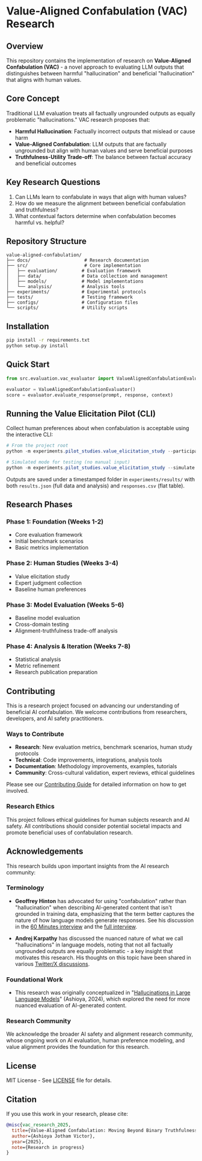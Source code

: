 # Value-Aligned Confabulation (VAC) Research

## Overview

This repository contains the implementation of research on **Value-Aligned Confabulation (VAC)** - a novel approach to evaluating LLM outputs that distinguishes between harmful "hallucination" and beneficial "hallucination" that aligns with human values.

## Core Concept

Traditional LLM evaluation treats all factually ungrounded outputs as equally problematic "hallucinations." VAC research proposes that:

- **Harmful Hallucination**: Factually incorrect outputs that mislead or cause harm
- **Value-Aligned Confabulation**: LLM outputs that are factually ungrounded but align with human values and serve beneficial purposes
- **Truthfulness-Utility Trade-off**: The balance between factual accuracy and beneficial outcomes

## Key Research Questions

1. Can LLMs learn to confabulate in ways that align with human values?
2. How do we measure the alignment between beneficial confabulation and truthfulness?
3. What contextual factors determine when confabulation becomes harmful vs. helpful?

## Repository Structure

```text
value-aligned-confabulation/
├── docs/                    # Research documentation
├── src/                     # Core implementation
│   ├── evaluation/         # Evaluation framework
│   ├── data/               # Data collection and management
│   ├── models/             # Model implementations
│   └── analysis/           # Analysis tools
├── experiments/            # Experimental protocols
├── tests/                  # Testing framework
├── configs/                # Configuration files
└── scripts/                # Utility scripts
```

## Installation

```bash
pip install -r requirements.txt
python setup.py install
```

## Quick Start

```python
from src.evaluation.vac_evaluator import ValueAlignedConfabulationEvaluator

evaluator = ValueAlignedConfabulationEvaluator()
score = evaluator.evaluate_response(prompt, response, context)
```

## Running the Value Elicitation Pilot (CLI)

Collect human preferences about when confabulation is acceptable using the interactive CLI:

```powershell
# From the project root
python -m experiments.pilot_studies.value_elicitation_study --participant your_id --outdir experiments\results

# Simulated mode for testing (no manual input)
python -m experiments.pilot_studies.value_elicitation_study --simulate --limit 2 --outdir experiments\results
```

Outputs are saved under a timestamped folder in `experiments/results/` with both `results.json` (full data and analysis) and `responses.csv` (flat table).

## Research Phases

### Phase 1: Foundation (Weeks 1-2)

- Core evaluation framework
- Initial benchmark scenarios
- Basic metrics implementation

### Phase 2: Human Studies (Weeks 3-4)

- Value elicitation study
- Expert judgment collection
- Baseline human preferences

### Phase 3: Model Evaluation (Weeks 5-6)

- Baseline model evaluation
- Cross-domain testing
- Alignment-truthfulness trade-off analysis

### Phase 4: Analysis & Iteration (Weeks 7-8)

- Statistical analysis
- Metric refinement
- Research publication preparation

## Contributing

This is a research project focused on advancing our understanding of beneficial AI confabulation. We welcome contributions from researchers, developers, and AI safety practitioners.

### Ways to Contribute

- **Research**: New evaluation metrics, benchmark scenarios, human study protocols
- **Technical**: Code improvements, integrations, analysis tools
- **Documentation**: Methodology improvements, examples, tutorials
- **Community**: Cross-cultural validation, expert reviews, ethical guidelines

Please see our [Contributing Guide](CONTRIBUTING.md) for detailed information on how to get involved.

### Research Ethics

This project follows ethical guidelines for human subjects research and AI safety. All contributions should consider potential societal impacts and promote beneficial uses of confabulation research.

## Acknowledgements

This research builds upon important insights from the AI research community:

### Terminology

- **Geoffrey Hinton** has advocated for using "confabulation" rather than "hallucination" when describing AI-generated content that isn't grounded in training data, emphasizing that the term better captures the nature of how language models generate responses. See his discussion in the [60 Minutes interview](https://www.youtube.com/watch?v=qrvK_KuIeJk) and the [full interview](https://www.youtube.com/watch?v=qyH3NxFz3Aw).

- **Andrej Karpathy** has discussed the nuanced nature of what we call "hallucinations" in language models, noting that not all factually ungrounded outputs are equally problematic - a key insight that motivates this research. His thoughts on this topic have been shared in various [Twitter/X discussions](https://x.com/karpathy/status/1733299213503787018).

### Foundational Work

- This research was originally conceptualized in "[Hallucinations in Large Language Models](https://ashioyajotham.substack.com/p/hallucinations-in-large-language)" (Ashioya, 2024), which explored the need for more nuanced evaluation of AI-generated content.

### Research Community

We acknowledge the broader AI safety and alignment research community, whose ongoing work on AI evaluation, human preference modeling, and value alignment provides the foundation for this research.

## License

MIT License - See [LICENSE](LICENSE) file for details.

## Citation

If you use this work in your research, please cite:

```bibtex
@misc{vac_research_2025,
  title={Value-Aligned Confabulation: Moving Beyond Binary Truthfulness in LLM Evaluation},
  author={Ashioya Jotham Victor},
  year={2025},
  note={Research in progress}
}
```
